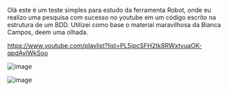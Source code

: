 Olá este é um teste simples para estudo da ferramenta Robot, onde eu realizo uma pesquisa com sucesso no youtube em um código escrito na estrutura de um BDD.
Utilizei como base o material maravilhosa da Bianca Campos, deem uma olhada.

https://www.youtube.com/playlist?list=PL5ipcSFH2tk8RWxtvuaOK-qpdAvlWkSoo

![image](https://github.com/user-attachments/assets/7f0c3f6d-11e7-4e83-97e5-9c4aab26445c)

![image](https://github.com/user-attachments/assets/f090c779-da8e-4515-b90a-876d74bff857)
